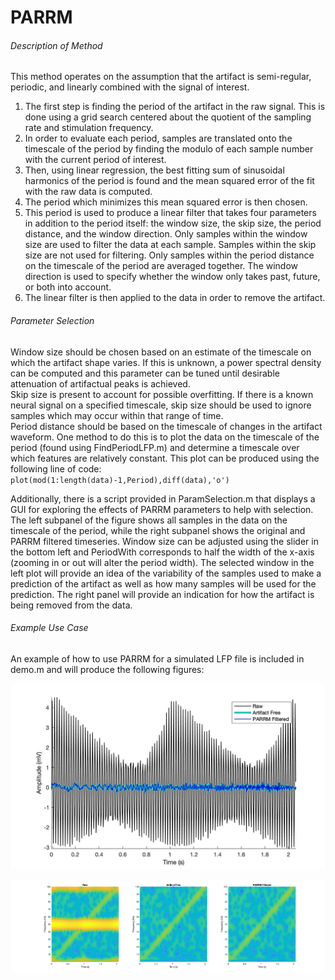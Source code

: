 # PARRM

###### Description of Method
This method operates on the assumption that the artifact is semi-regular, periodic, and linearly combined with the signal of interest.

  1. The first step is finding the period of the artifact in the raw signal. This is done using a grid search centered about the quotient of the sampling rate and stimulation frequency. 
  2. In order to evaluate each period, samples are translated onto the timescale of the period by finding the modulo of each sample number with the current period of interest. 
  3. Then, using linear regression, the best fitting sum of sinusoidal harmonics of the period is found and the mean squared error of the fit with the raw data is computed. 
  4. The period which minimizes this mean squared error is then chosen. 
  5. This period is used to produce a linear filter that takes four parameters in addition to the period itself: the window size, the skip size, the period distance, and the window direction. Only samples within the window size are used to filter the data at each sample. Samples within the skip size are not used for filtering. Only samples within the period distance on the timescale of the period are averaged together. The window direction is used to specify whether the window only takes past, future, or both into account. 
  6. The linear filter is then applied to the data in order to remove the artifact.

###### Parameter Selection
Window size should be chosen based on an estimate of the timescale on which the artifact shape varies. If this is unknown, a power spectral density can be computed and this parameter can be tuned until desirable attenuation of artifactual peaks is achieved.  
Skip size is present to account for possible overfitting. If there is a known neural signal on a specified timescale, skip size should be used to ignore samples which may occur within that range of time.  
Period distance should be based on the timescale of changes in the artifact waveform. One method to do this is to plot the data on the timescale of the period (found using FindPeriodLFP.m) and determine a timescale over which features are relatively constant. This plot can be produced using the following line of code:  
    `plot(mod(1:length(data)-1,Period),diff(data),'o')`
    
Additionally, there is a script provided in ParamSelection.m that displays a GUI for exploring the effects of PARRM parameters to help with selection. The left subpanel of the figure shows all samples in the data on the timescale of the period, while the right subpanel shows the original and PARRM filtered timeseries. Window size can be adjusted using the slider in the bottom left and PeriodWith corresponds to half the width of the x-axis (zooming in or out will alter the period width). The selected window in the left plot will provide an idea of the variability of the samples used to make a prediction of the artifact as well as how many samples will be used for the prediction. The right panel will provide an indication for how the artifact is being removed from the data. 

###### Example Use Case
An example of how to use PARRM for a simulated LFP file is included in demo.m and will produce the following figures:

![Time Domain PARRM](TDDemo.jpg)

![Frequency Domain PARRM](SpecDemo.jpg)
